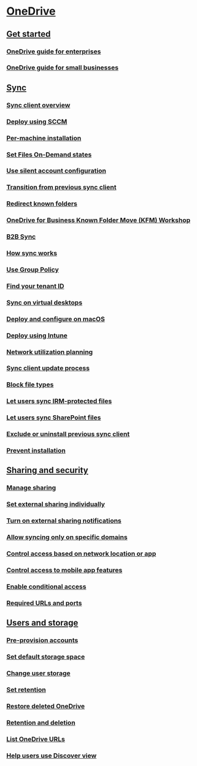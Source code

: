 ﻿  

# [OneDrive](onedrive.md)
## [Get started]()
### [OneDrive guide for enterprises](plan-onedrive-enterprise.md)
### [OneDrive guide for small businesses](One-Drive-Quickstart-Small-Business.md)
## [Sync]()
### [Sync client overview](one-drive-sync.md)
### [Deploy using SCCM](deploy-on-windows.md)
### [Per-machine installation](per-machine-installation.md)
### [Set Files On-Demand states](files-on-demand-mac.md)
### [Use silent account configuration](use-silent-account-configuration.md)
### [Transition from previous sync client](transition-from-previous-sync-client.md)
### [Redirect known folders](redirect-known-folders.md)
### [OneDrive for Business Known Folder Move (KFM) Workshop](known-folder-move-workshop.md)
### [B2B Sync](b2b-sync.md)
### [How sync works](sync-process.md)
### [Use Group Policy](use-group-policy.md)
### [Find your tenant ID](find-your-office-365-tenant-id.md)
### [Sync on virtual desktops](sync-vdi-support.md)
### [Deploy and configure on macOS](deploy-and-configure-on-macos.md)
### [Deploy using Intune](deploy-intune.md)
### [Network utilization planning](network-utilization-planning.md)
### [Sync client update process](sync-client-update-process.md)
### [Block file types](block-file-types.md)
### [Let users sync IRM-protected files](/sharepoint/let-users-use-new-onedrive-sync-client)
### [Let users sync SharePoint files](/sharepoint/let-users-sync-irm-protected-files)
### [Exclude or uninstall previous sync client](exclude-or-uninstall-previous-sync-client.md)
### [Prevent installation](prevent-installation.md)
## [Sharing and security]()
### [Manage sharing](manage-sharing.md)
### [Set external sharing individually](user-external-sharing-settings.md)
### [Turn on external sharing notifications](turn-on-external-sharing-notifications.md)
### [Allow syncing only on specific domains](allow-syncing-only-on-specific-domains.md)
### [Control access based on network location or app](control-access-based-on-network-location-or-app.md)
### [Control access to mobile app features](control-access-to-mobile-app-features.md)
### [Enable conditional access](enable-conditional-access.md)
### [Required URLs and ports](required-urls-and-ports.md)
## [Users and storage]()
### [Pre-provision accounts](pre-provision-accounts.md)
### [Set default storage space](set-default-storage-space.md)
### [Change user storage](change-user-storage.md)
### [Set retention](set-retention.md)
### [Restore deleted OneDrive](restore-deleted-onedrive.md)
### [Retention and deletion](retention-and-deletion.md)
### [List OneDrive URLs](list-onedrive-urls.md)
### [Help users use Discover view](help-users-use-discover-view.md)

